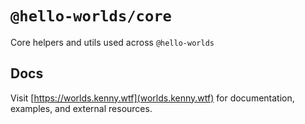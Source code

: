 # `@hello-worlds/core`

Core helpers and utils used across `@hello-worlds`

## Docs

Visit [https://worlds.kenny.wtf](worlds.kenny.wtf) for documentation, examples, and external resources.
